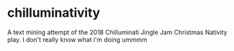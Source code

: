 # chilluminativity
A text mining attempt of the 2018 Chilluminati Jingle Jam Christmas Nativity play.
I don't really know what i'm doing ummmm

